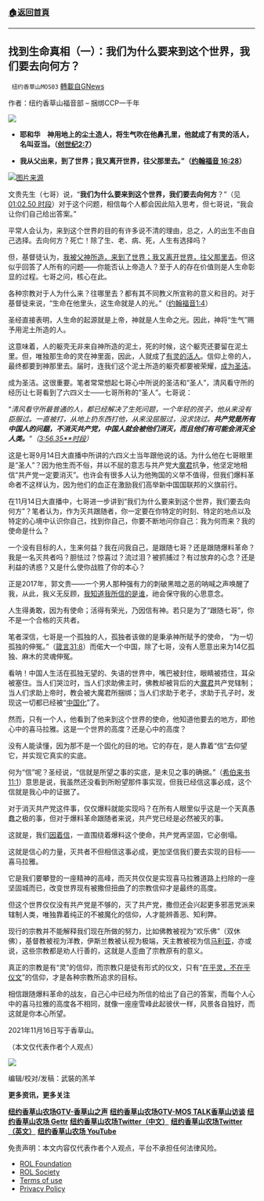 ###  [:house:返回首頁](https://github.com/ourhimalayas/txt)
---


## 找到生命真相（一）：我们为什么要来到这个世界，我们要去向何方？
` 纽约香草山MOS03` [轉載自GNews](https://gnews.org/zh-hans/1674240/)

作者：纽约香草山福音部 – 捆绑CCP一千年



![](https://assets.gnews.org/wp-content/uploads/2021/09/GNEW-GTV-MOS-LOGO-2-2-1-1-400x54-1.jpeg)



- **耶和华　神用地上的尘土造人，将生气吹在他鼻孔里，他就成了有灵的活人，名叫亚当。（**[**创世纪2:7**](https://wd.bible/gen.2.7.cunps)**）**


- **我从父出来，到了世界；我又离开世界，往父那里去。”（**[**约翰福音 16:28**](https://wd.bible/search?qs=%E6%88%91%E5%8F%88%E7%A6%BB%E5%BC%80%E4%B8%96%E7%95%8C%EF%BC%8C%E5%BE%80%E7%88%B6%E9%82%A3%E9%87%8C%E5%8E%BB)**）**




![](https://assets.gnews.org/wp-content/uploads/2021/11/20211118_2.jpg)[图片来源](http://m.wenda1000.com/san/142.html)



文贵先生（七哥）说，“**我们为什么要来到这个世界，我们要去向何方**？”（见 [01:02.50 时段](https://gettr.com/streaming/pgwfu22cfa)）对于这个问题，相信每个人都会因此陷入思考，但七哥说，“我会让你们自己给出答案。”

平常人会认为，来到这个世界的目的有许多说不清的理由，总之，人的出生不由自己选择。去向何方？死亡！除了生、老、病、死，人生有选择吗？

但，基督徒认为，[我被父神所造，来到了世界；我又离开世界，往父那里去](https://wd.bible/search?qs=%E6%88%91%E5%8F%88%E7%A6%BB%E5%BC%80%E4%B8%96%E7%95%8C%EF%BC%8C%E5%BE%80%E7%88%B6%E9%82%A3%E9%87%8C%E5%8E%BB)。但这似乎回答了人所有的问题——你能否认上帝造人？至于人的存在价值则是人生命彰显的过程。七哥之问，核心在此。

各种宗教对于人为什么来？往哪里去？都有其不同教义所宣称的意义和目的。对于基督徒来说，“生命在他里头，这生命就是人的光。”（[约翰福音](https://wd.bible/search?qs=%E7%94%9F%E5%91%BD%E5%9C%A8%E4%BB%96%E9%87%8C%E5%A4%B4%EF%BC%8C%E8%BF%99%E7%94%9F%E5%91%BD%E5%B0%B1%E6%98%AF%E4%BA%BA%E7%9A%84%E5%85%89&amp;v=cunps&amp;s=1)[1:4](https://wd.bible/search?qs=%E7%94%9F%E5%91%BD%E5%9C%A8%E4%BB%96%E9%87%8C%E5%A4%B4%EF%BC%8C%E8%BF%99%E7%94%9F%E5%91%BD%E5%B0%B1%E6%98%AF%E4%BA%BA%E7%9A%84%E5%85%89&amp;v=cunps&amp;s=1)）

圣经直接表明，人生命的起源就是上帝，神就是人生命之光。因此，神将“生气”赐予用泥土所造的人。

这意味着，人的躯壳无非来自神所造的泥土，死的时候，这个躯壳还要留在泥土里。但，唯独那生命的灵在神里面，因此，人就成了[有灵的活人](https://wd.bible/1co.15.45.cunps)。信仰上帝的人，最终都要到神那里去。届时，连我们这个泥土所造的躯壳都要被荣耀，[成为圣洁](https://wd.bible/1th.4.3.cunps)。

成为圣洁。这很重要。笔者常常想起七哥心中所说的圣洁和“圣人”，清风看守所的经历让七哥看到了六四义士——七哥所称的“圣人”。七哥说：

“*清风看守所最普通的人，都已经解决了生死问题，一个年轻的孩子，他从来没有臣服过。一直被打，从地上扔东西打他，从来没屈服过，没求饶过。****共产党是所有中国人的问题，不消灭共产党，中国人就会被他们消灭，而且他们有可能会消灭全人类。****”（*[*3:56.35**时段*](https://gtv.org/video/id=614095fb751e4f2b0e5254a0)*）*

这是七哥9月14日大直播中所讲的六四义士当年跟他说的话。为什么他在七哥眼里是“圣人”？因为他生而不俗，并以不屈的意志与共产党大[魔君](https://wd.bible/search?qs=%E9%AD%94%E5%90%9B)抗争，他坚定地相信“共产党一定要消灭”。也许会有很多人认为他殉国的义举不值得，但我们爆料革命者不这样认为，因为他们的血正在激励我们高举新中国国联邦的义旗前行。

在11月14日大直播中，七哥进一步讲到“我们为什么要来到这个世界，我们要去向何方”？笔者认为，作为灭共跟随者，你一定要在你特定的时刻、特定的地点以及特定的心境中认识你自己，找到你自己，你要不断地问你自己：我为何而来？我的使命是什么？

一个没有目标的人，生来何益？我在问我自己，是跟随七哥？还是跟随爆料革命？我是一名灭共者吗？胆怯过？惊喜过？流过泪？被抓捕过？有过放弃的心念？还是利益的诱惑？又是什么使你战胜了你的本心？

正是2017年，郭文贵——一个男人那种强有力的刺破黑暗之恶的呐喊之声唤醒了我，从此，我义无反顾，[我知道我所信的是谁](https://wd.bible/2ti.1.12.cunps)，祂会保守我的心思意念。

人生得勇敢，因为有使命；活得有荣光，乃因信有神。若只是为了“跟随七哥”，你不是一个合格的灭共者。

笔者深信，七哥是一个孤独的人，孤独者该做的是秉承神所赋予的使命， “为一切孤独的伸冤。”（[箴言](https://wd.bible/pro.31.8.cunps)[31:8](https://wd.bible/pro.31.8.cunps)）而偌大一个中国，除了七哥，没有人愿意出来为14亿孤独、麻木的灵魂伸冤。

看呐！中国人生活在孤独无望的、失语的世界中，嘴巴被封住，眼睛被捂住，耳朵被塞住。当人们哭泣时，当人们求助佛主时，佛教却被背后的大[魔君](https://wd.bible/search?qs=%E9%AD%94%E5%90%9B)共产党辖制；当人们求助上帝时，教会被大魔君所捆绑；当人们求助于老子，求助于孔子时，发现这一切都已经被“[中国化](https://zh.wikipedia.org/wiki/%E4%B8%AD%E5%9C%8B%E5%8C%96)”了。

然而，只有一个人，他看到了他来到这个世界的使命，他知道他要去的地方，即他心中的喜马拉雅。这是一个世界的高度？还是心中的高度？

没有人能读懂，因为那不是一个固化的目的地。它的存在，是人靠着“信”去仰望它，并实现它真实的实底。

何为“信”呢？圣经说，“信就是所望之事的实底，是未见之事的确据。”（[希伯来书](https://wd.bible/heb.11.1.cunps)[11:1](https://wd.bible/heb.11.1.cunps)）意思是说，我虽然还没看到所盼望那件事实现，但我已经信这事必成，这个信就是我心中的证据了。

对于消灭共产党这件事，仅仅爆料就能实现吗？在所有人眼里似乎这是一个天真愚蠢之极的事，但对于爆料革命跟随者来说，共产党已经是必然被灭的事。

这就是，我们[因着信](https://wd.bible/heb.11.30.cunps)，一直围绕着爆料这个使命，共产党再坚固，它必倒塌。

这就是信心的力量，灭共者不但相信这事必成，更加坚信我们要去实现的目标——喜马拉雅。

它是我们要攀登的一座精神的高峰，而灭共仅仅是实现喜马拉雅道路上扫除的一座坚固城而已，改变世界现有被撒但扭曲了的宗教信仰才是最终的高度。

但这个世界仅仅没有共产党是不够的，灭了共产党，撒但还会兴起更多邪恶党派来辖制人类，唯独靠着纯正的不被魔化的信仰，人才能辨善恶、知利弊。

现行的宗教并不能解释我们现在所做的努力，比如佛教被视为“欢乐佛”（双休佛），基督教被视为洋教，伊斯兰教被认视为极端，天主教被视为信[马利亚](https://wd.bible/mat.1.16.cunps)，亦或说，这些宗教都是劝人行善的，这就是人歪曲了宗教原有的意义。

真正的宗教是有“灵”的信仰，而宗教只是徒有形式的仪文，只有“[在乎灵，不在乎仪文](https://wd.bible/search?qs=%E5%9C%A8%E4%B9%8E%E7%81%B5%EF%BC%8C%E4%B8%8D%E5%9C%A8%E4%B9%8E%E4%BB%AA%E6%96%87&amp;v=cunps&amp;s=1)”的信仰，才是各种宗教所追求的目标。

相信跟随爆料革命的战友，自己心中已经为所信的给出了自己的答案，而每个人心中的喜马拉雅的高度各不相同，就像一座座雪峰此起彼伏一样，风景各自独好，而这就是你本心所望。

2021年11月16日写于香草山。

（本文仅代表作者个人观点）



![](https://assets.gnews.org/wp-content/uploads/2021/11/calendar_nov.jpg)



编辑/校对/发稿：武裝的羔羊

**更多资讯，更多关注**

[**纽约香草山农场GTV-香草山之声**](https://gtv.org/user/5ffbdcd7f579a75e0bd123e6)
[**纽约香草山农场GTV-MOS TALK香草山访谈**](https://gtv.org/getter/601aeffdf5b9e26ca9d7ad10)
[**纽约香草山农场 Gettr**](https://www.gettr.com/user/himalaya_mos)
[**纽约香草山农场Twitter（中文）**](https://twitter.com/HIMALAYA_MOS)
[**纽约香草山农场Twitter（英文）**](https://twitter.com/MosHimalaya)
[**纽约香草山农场 YouTube**](https://www.youtube.com/channel/UCSLHrqs6Pil7V-_jOuZVVgg)

 

免责声明：本文内容仅代表作者个人观点，平台不承担任何法律风险。

- [ROL Foundation](https://rolfoundation.org/)
- [ROL Society](https://rolsociety.org/)
- [Terms of use](https://gnews.org/terms-of-use-3/)
- [Privacy Policy](https://gnews.org/privacy-policy/)
